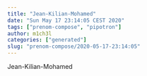 ```yaml
---
title: "Jean-Kilian-Mohamed"
date: "Sun May 17 23:14:05 CEST 2020"
tags: ["prenom-compose", "pipotron"]
author: m1ch3l
categories: ["generated"]
slug: "prenom-compose/2020-05-17-23:14:05"
---
```


Jean-Kilian-Mohamed
